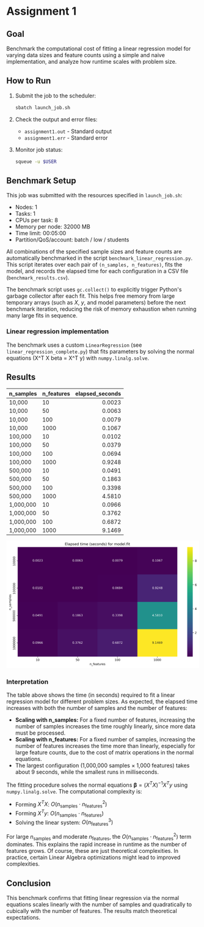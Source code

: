 # Assignment 1

## Goal

Benchmark the computational cost of fitting a linear regression model for varying data sizes and feature counts using a simple and naive implementation, and analyze how runtime scales with problem size.

## How to Run

1. Submit the job to the scheduler:
   ```bash
   sbatch launch_job.sh
   ```

2. Check the output and error files:
   - `assignment1.out` - Standard output
   - `assignment1.err` - Standard error

3. Monitor job status:
   ```bash
   squeue -u $USER
   ```

## Benchmark Setup

This job was submitted with the resources specified in `launch_job.sh`:

- Nodes: 1
- Tasks: 1
- CPUs per task: 8
- Memory per node: 32000 MB
- Time limit: 00:05:00
- Partition/QoS/account: batch / low / students


All combinations of the specified sample sizes and feature counts are automatically benchmarked in the script `benchmark_linear_regression.py`. This script iterates over each pair of `(n_samples, n_features)`, fits the model, and records the elapsed time for each configuration in a CSV file (`benchmark_results.csv`).

The benchmark script uses `gc.collect()` to explicitly trigger Python's garbage collector after each fit. This helps free memory from large temporary arrays (such as $X$, $y$, and model parameters) before the next benchmark iteration, reducing the risk of memory exhaustion when running many large fits in sequence.

### Linear regression implementation

The benchmark uses a custom `LinearRegression` (see `linear_regression_complete.py`) that fits parameters by solving the normal equations (X^T X beta = X^T y) with `numpy.linalg.solve`.

## Results

| n_samples | n_features | elapsed_seconds |
|-----------|------------|----------------:|
| 10,000    | 10         | 0.0023          |
| 10,000    | 50         | 0.0063          |
| 10,000    | 100        | 0.0079          |
| 10,000    | 1000       | 0.1067          |
| 100,000   | 10         | 0.0102          |
| 100,000   | 50         | 0.0379          |
| 100,000   | 100        | 0.0694          |
| 100,000   | 1000       | 0.9248          |
| 500,000   | 10         | 0.0491          |
| 500,000   | 50         | 0.1863          |
| 500,000   | 100        | 0.3398          |
| 500,000   | 1000       | 4.5810          |
| 1,000,000 | 10         | 0.0966          |
| 1,000,000 | 50         | 0.3762          |
| 1,000,000 | 100        | 0.6872          |
| 1,000,000 | 1000       | 9.1469          |

![Elapsed time vs configuration](benchmark_elapsed_time.png)

### Interpretation

The table above shows the time (in seconds) required to fit a linear regression model for different problem sizes. As expected, the elapsed time increases with both the number of samples and the number of features:

- **Scaling with n_samples:** For a fixed number of features, increasing the number of samples increases the time roughly linearly, since more data must be processed.
- **Scaling with n_features:** For a fixed number of samples, increasing the number of features increases the time more than linearly, especially for large feature counts, due to the cost of matrix operations in the normal equations.
- The largest configuration (1,000,000 samples × 1,000 features) takes about 9 seconds, while the smallest runs in milliseconds.

The fitting procedure solves the normal equations $\mathbf{\beta} = (X^T X)^{-1} X^T y$ using `numpy.linalg.solve`. The computational complexity is:

- Forming $X^T X$: $O(n_{\text{samples}} \cdot n_{\text{features}}^2)$
- Forming $X^T y$: $O(n_{\text{samples}} \cdot n_{\text{features}})$
- Solving the linear system: $O(n_{\text{features}}^3)$


For large $n_{\text{samples}}$ and moderate $n_{\text{features}}$, the $O(n_{\text{samples}} \cdot n_{\text{features}}^2)$ term dominates. This explains the rapid increase in runtime as the number of features grows. Of course, these are just theoretical complexities. In practice, certain Linear Algebra optimizations might lead to improved complexities.

## Conclusion

This benchmark confirms that fitting linear regression via the normal equations scales linearly with the number of samples and quadratically to cubically with the number of features. The results match theoretical expectations.




